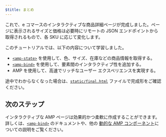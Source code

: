 ```yaml
---
$title: まとめ
---
```


これで、e コマースのインタラクティブな商品詳細ページが完成しました。ページに表示されるサイズと価格は必要時にリモートの JSON エンドポイントから取得されるもので、各 SKU に応じて変化します。

このチュートリアルでは、以下の内容について学習しました。

- [`<amp-state>`](/ja/docs/reference/components/amp-bind.html#state) を使用して、色、サイズ、在庫などの商品情報を取得する。
- [`<amp-bind>`](/ja/docs/reference/components/amp-bind.html) を使用して、要素間のインタラクティブ性を追加する。
- AMP を使用して、高速でリッチなユーザー エクスペリエンスを実現する。

途中でわからなくなった場合は、[`static/final.html`](https://github.com/googlecodelabs/advanced-interactivity-in-amp/blob/master/static/final.html) ファイルで完成形をご確認ください。


## 次のステップ

インタラクティブな AMP ページは効果的かつ柔軟に作成することができます。詳しくは、[`<amp-bind>`](/ja/docs/reference/components/amp-bind.html) のドキュメントや、他の [動的な AMP コンポーネント](/ja/docs/reference/components.html#動的コンテンツ)についての説明をご覧ください。
 

